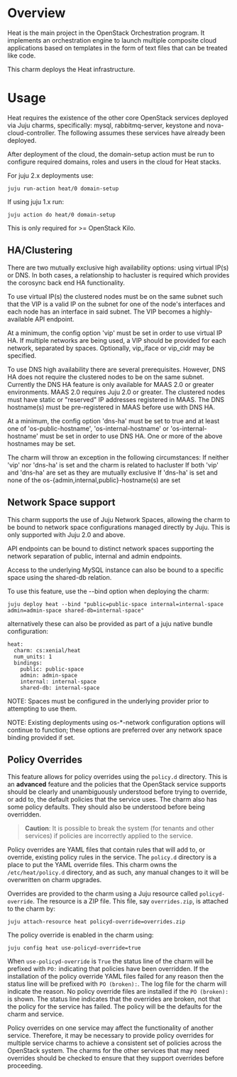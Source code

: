 Overview
========

Heat is the main project in the OpenStack Orchestration program. It implements
an orchestration engine to launch multiple composite cloud applications based
on templates in the form of text files that can be treated like code.

This charm deploys the Heat infrastructure.

Usage
=====

Heat requires the existence of the other core OpenStack services deployed via
Juju charms, specifically: mysql, rabbitmq-server, keystone and
nova-cloud-controller. The following assumes these services have already
been deployed.

After deployment of the cloud, the domain-setup action must be run to configure
required domains, roles and users in the cloud for Heat stacks.

For juju 2.x deployments use:

    juju run-action heat/0 domain-setup

If using juju 1.x run:

    juju action do heat/0 domain-setup

This is only required for >= OpenStack Kilo.

HA/Clustering
-------------

There are two mutually exclusive high availability options: using virtual
IP(s) or DNS. In both cases, a relationship to hacluster is required which
provides the corosync back end HA functionality.

To use virtual IP(s) the clustered nodes must be on the same subnet such that
the VIP is a valid IP on the subnet for one of the node's interfaces and each
node has an interface in said subnet. The VIP becomes a highly-available API
endpoint.

At a minimum, the config option 'vip' must be set in order to use virtual IP
HA. If multiple networks are being used, a VIP should be provided for each
network, separated by spaces. Optionally, vip_iface or vip_cidr may be
specified.

To use DNS high availability there are several prerequisites. However, DNS HA
does not require the clustered nodes to be on the same subnet.
Currently the DNS HA feature is only available for MAAS 2.0 or greater
environments. MAAS 2.0 requires Juju 2.0 or greater. The clustered nodes must
have static or "reserved" IP addresses registered in MAAS. The DNS hostname(s)
must be pre-registered in MAAS before use with DNS HA.

At a minimum, the config option 'dns-ha' must be set to true and at least one
of 'os-public-hostname', 'os-internal-hostname' or 'os-internal-hostname' must
be set in order to use DNS HA. One or more of the above hostnames may be set.

The charm will throw an exception in the following circumstances:
If neither 'vip' nor 'dns-ha' is set and the charm is related to hacluster
If both 'vip' and 'dns-ha' are set as they are mutually exclusive
If 'dns-ha' is set and none of the os-{admin,internal,public}-hostname(s) are
set

Network Space support
---------------------

This charm supports the use of Juju Network Spaces, allowing the charm to be bound to network space configurations managed directly by Juju.  This is only supported with Juju 2.0 and above.

API endpoints can be bound to distinct network spaces supporting the network separation of public, internal and admin endpoints.

Access to the underlying MySQL instance can also be bound to a specific space using the shared-db relation.

To use this feature, use the --bind option when deploying the charm:

    juju deploy heat --bind "public=public-space internal=internal-space admin=admin-space shared-db=internal-space"

alternatively these can also be provided as part of a juju native bundle configuration:

    heat:
      charm: cs:xenial/heat
      num_units: 1
      bindings:
        public: public-space
        admin: admin-space
        internal: internal-space
        shared-db: internal-space

NOTE: Spaces must be configured in the underlying provider prior to attempting to use them.

NOTE: Existing deployments using os-*-network configuration options will continue to function; these options are preferred over any network space binding provided if set.

Policy Overrides
----------------

This feature allows for policy overrides using the `policy.d` directory.  This
is an **advanced** feature and the policies that the OpenStack service supports
should be clearly and unambiguously understood before trying to override, or
add to, the default policies that the service uses.  The charm also has some
policy defaults.  They should also be understood before being overridden.

> **Caution**: It is possible to break the system (for tenants and other
  services) if policies are incorrectly applied to the service.

Policy overrides are YAML files that contain rules that will add to, or
override, existing policy rules in the service.  The `policy.d` directory is
a place to put the YAML override files.  This charm owns the
`/etc/heat/policy.d` directory, and as such, any manual changes to it will
be overwritten on charm upgrades.

Overrides are provided to the charm using a Juju resource called
`policyd-override`.  The resource is a ZIP file.  This file, say
`overrides.zip`, is attached to the charm by:


    juju attach-resource heat policyd-override=overrides.zip

The policy override is enabled in the charm using:

    juju config heat use-policyd-override=true

When `use-policyd-override` is `True` the status line of the charm will be
prefixed with `PO:` indicating that policies have been overridden.  If the
installation of the policy override YAML files failed for any reason then the
status line will be prefixed with `PO (broken):`.  The log file for the charm
will indicate the reason.  No policy override files are installed if the `PO
(broken):` is shown.  The status line indicates that the overrides are broken,
not that the policy for the service has failed. The policy will be the defaults
for the charm and service.

Policy overrides on one service may affect the functionality of another
service. Therefore, it may be necessary to provide policy overrides for
multiple service charms to achieve a consistent set of policies across the
OpenStack system.  The charms for the other services that may need overrides
should be checked to ensure that they support overrides before proceeding.
